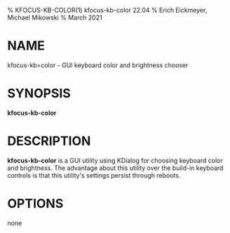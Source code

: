 % KFOCUS-KB-COLOR(1) kfocus-kb-color 22.04
% Erich Eickmeyer, Michael Mikowski
% March 2021

# NAME
kfocus-kb=color - GUI keyboard color and brightness chooser

# SYNOPSIS
**kfocus-kb-color**

# DESCRIPTION
**kfocus-kb-color** is a GUI utility using KDialog for choosing keyboard color and brightness. The advantage about this utility over the build-in keyboard controls is that this utility's settings persist through reboots.

# OPTIONS
none
